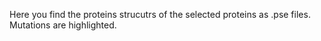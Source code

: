 Here you find the proteins strucutrs of the selected proteins as .pse files. Mutations are highlighted.
